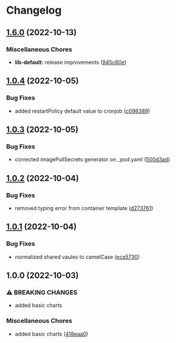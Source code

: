 # Changelog

## [1.6.0](https://github.com/ptonini/helm-charts/compare/cronjob-v1.0.4...cronjob-v1.6.0) (2022-10-13)


### Miscellaneous Chores

* **lib-default:** release improvements ([945c80e](https://github.com/ptonini/helm-charts/commit/945c80ea6026bc9bce7e221c97c343e26793f69f))

## [1.0.4](https://github.com/ptonini/helm-charts/compare/cronjob-v1.0.3...cronjob-v1.0.4) (2022-10-05)


### Bug Fixes

* added restartPolicy default value to cronjob ([c098389](https://github.com/ptonini/helm-charts/commit/c0983896f496417e87f8807c221080115b90a681))

## [1.0.3](https://github.com/ptonini/helm-charts/compare/cronjob-v1.0.2...cronjob-v1.0.3) (2022-10-05)


### Bug Fixes

* corrected imagePullSecrets generator on _pod.yaml ([500d3ad](https://github.com/ptonini/helm-charts/commit/500d3ad3d1ce56a42b94bc70283c901d37082b38))

## [1.0.2](https://github.com/ptonini/helm-charts/compare/cronjob-v1.0.1...cronjob-v1.0.2) (2022-10-04)


### Bug Fixes

* removed typing error from container template ([d273761](https://github.com/ptonini/helm-charts/commit/d2737611de5010e9c4da27c326e7672f7509ec8c))

## [1.0.1](https://github.com/ptonini/helm-charts/compare/cronjob-v1.0.0...cronjob-v1.0.1) (2022-10-04)


### Bug Fixes

* normalized shared vaules to camelCase ([eca5730](https://github.com/ptonini/helm-charts/commit/eca5730cd50a1cd4b2d8226f54046b0bba4e5a86))

## 1.0.0 (2022-10-03)


### ⚠ BREAKING CHANGES

* added basic charts

### Miscellaneous Chores

* added basic charts ([418eaa0](https://github.com/ptonini/helm-charts/commit/418eaa0d04b5ec8fd2b5f6c664e20fddf9eedb56))
